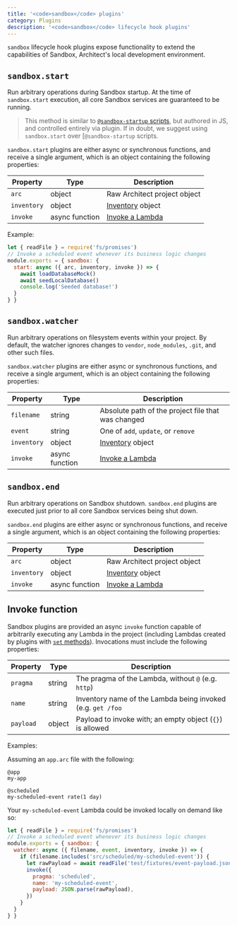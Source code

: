 ```yaml
---
title: '<code>sandbox</code> plugins'
category: Plugins
description: '<code>sandbox</code> lifecycle hook plugins'
---
```


`sandbox` lifecycle hook plugins expose functionality to extend the capabilities of Sandbox, Architect's local development environment.


## `sandbox.start`

Run arbitrary operations during Sandbox startup. At the time of `sandbox.start` execution, all core Sandbox services are guaranteed to be running.

> This method is similar to [`@sandbox-startup` scripts](/docs/en/reference/configuration/local-preferences#%40sandbox-startup), but authored in JS, and controlled entirely via plugin. If in doubt, we suggest using `sandbox.start` over [`@sandbox-startup` scripts.

`sandbox.start` plugins are either async or synchronous functions, and receive a single argument, which is an object containing the following properties:

| Property    | Type            | Description                         |
|-------------|-----------------|------------------------------------ |
| `arc`       | object          | Raw Architect project object        |
| `inventory` | object          | [Inventory](./inventory) object     |
| `invoke`    | async function  | [Invoke a Lambda](#invoke-function) |

Example:

```javascript
let { readFile } = require('fs/promises')
// Invoke a scheduled event whenever its business logic changes
module.exports = { sandbox: {
  start: async ({ arc, inventory, invoke }) => {
    await loadDatabaseMock()
    await seedLocalDatabase()
    console.log('Seeded database!')
  }
} }
```


## `sandbox.watcher`

Run arbitrary operations on filesystem events within your project. By default, the watcher ignores changes to `vendor`, `node_modules`, `.git`, and other such files.

`sandbox.watcher` plugins are either async or synchronous functions, and receive a single argument, which is an object containing the following properties:

| Property    | Type            | Description                                         |
|-------------|-----------------|-----------------------------------------------------|
| `filename`  | string          | Absolute path of the project file that was changed  |
| `event`     | string          | One of `add`, `update`, or `remove`                 |
| `inventory` | object          | [Inventory](./inventory) object                     |
| `invoke`    | async function  | [Invoke a Lambda](#invoke-function)                 |


## `sandbox.end`

Run arbitrary operations on Sandbox shutdown. `sandbox.end` plugins are executed just prior to all core Sandbox services being shut down.

`sandbox.end` plugins are either async or synchronous functions, and receive a single argument, which is an object containing the following properties:

| Property    | Type            | Description                         |
|-------------|-----------------|-------------------------------------|
| `arc`       | object          | Raw Architect project object        |
| `inventory` | object          | [Inventory](./inventory) object     |
| `invoke`    | async function  | [Invoke a Lambda](#invoke-function) |


## Invoke function

Sandbox plugins are provided an async `invoke` function capable of arbitrarily executing any Lambda in the project (including Lambdas created by plugins with [`set` methods](./set)). Invocations must include the following properties:

| Property  | Type    | Description                                                 |
|-----------|---------|-------------------------------------------------------------|
| `pragma`  | string  | The pragma of the Lambda, without `@` (e.g. `http`)         |
| `name`    | string  | Inventory name of the Lambda being invoked (e.g. `get /foo` |
| `payload` | object  | Payload to invoke with; an empty object (`{}`) is allowed   |

Examples:

Assuming an `app.arc` file with the following:

```arc
@app
my-app

@scheduled
my-scheduled-event rate(1 day)
```

Your `my-scheduled-event` Lambda could be invoked locally on demand like so:

```javascript
let { readFile } = require('fs/promises')
// Invoke a scheduled event whenever its business logic changes
module.exports = { sandbox: {
  watcher: async ({ filename, event, inventory, invoke }) => {
    if (filename.includes('src/scheduled/my-scheduled-event')) {
      let rawPayload = await readFile('test/fixtures/event-payload.json')
      invoke({
        pragma: 'scheduled',
        name: 'my-scheduled-event',
        payload: JSON.parse(rawPayload),
      })
    }
  }
} }
```

